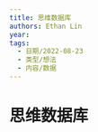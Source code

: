 ```yaml
---
title: 思维数据库
authors: Ethan Lin
year:
tags:
  - 日期/2022-08-23 
  - 类型/想法 
  - 内容/数据 
---
```



# 思维数据库




